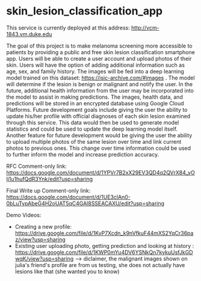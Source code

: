 # skin_lesion_classification_app

This service is currently deployed at this address: http://vcm-1843.vm.duke.edu

The goal of this project is to make melanoma screening more accessible to patients by providing a public and free skin lesion classification smartphone app. Users will be able to create a user account and upload photos of their skin. Users will have the option of adding additional information such as age, sex, and family history. The images will be fed into a deep learning model trained on this dataset: https://isic-archive.com/#images . The model will determine if the lesion is benign or malignant and notify the user. In the future, additional health information from the user may be incorporated into the model to assist in making predictions. The images, health data, and predictions will be stored in an encrypted database using Google Cloud Platforms. Future development goals include giving the user the ability to update his/her profile with official diagnoses of each skin lesion examined through this service. This data would then be used to generate model statistics and could be used to update the deep learning model itself. Another feature for future development would be giving the user the ability to upload multiple photos of the same lesion over time and link current photos to previous ones. This change over time information could be used to further inform the model and increase prediction accuracy.

RFC Comment-only link: https://docs.google.com/document/d/1YPVr7B2xX29EV3QD4q2QVrX84_vOlj1u1hufQdR3Ynk/edit?usp=sharing

Final Write up Comment-only link: https://docs.google.com/document/d/1UE3clAn0-0bLuTypAbeG4H2oUAT5qC4GAl8SSEACAXU/edit?usp=sharing

Demo Videos:
 - Creating a new profile: https://drive.google.com/file/d/1KvP7Xcdn_k9nVfkuF44mXS2YqCr36paz/view?usp=sharing
 - Existing user uploading photo, getting prediction and looking at history : https://drive.google.com/file/d/1KWP0mYu4DV6YSNkQn7kykuUsfJkGDwqK/view?usp=sharing
 --> diclaimer, the malignant images shown on julia's  friend's profile are from us testing, she does not actually have lesions like that (she wanted you to know)
